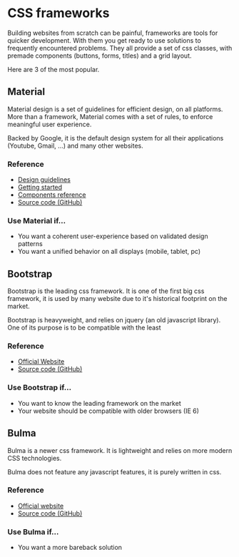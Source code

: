 # CSS frameworks

Building websites from scratch can be painful, frameworks are tools for quicker development. With them you get ready to use solutions to frequently encountered problems. They all provide a set of css classes, with premade components (buttons, forms, titles) and a grid layout.


Here are 3 of the most popular.

## Material

Material design is a set of guidelines for efficient design, on all platforms. More than a framework, Material comes with a set of rules, to enforce meaningful user experience. 

Backed by Google, it is the default design system for all their applications (Youtube, Gmail, ...) and many other websites.

### Reference 
- [Design guidelines](https://material.io/design)
- [Getting started](https://material.io/develop/web/docs/getting-started)
- [Components reference](https://material-components.github.io/material-components-web-catalog/#/)
- [Source code (GitHub)](https://github.com/material-components/material-components-web/)

### Use Material if...
- You want a coherent user-experience based on validated design patterns
- You want a unified behavior on all displays (mobile, tablet, pc)

## Bootstrap

Bootstrap is the leading css framework. It is one of the first big css framework, it is used by many website due to it's historical footprint on the market.

Bootstrap is heavyweight, and relies on jquery (an old javascript library). One of its purpose is to be compatible with the least

### Reference
- [Official Website](https://getbootstrap.com/)
- [Source code (GitHub)](https://github.com/twbs/bootstrap)

### Use Bootstrap if...
- You want to know the leading framework on the market
- Your website should be compatible with older browsers (IE 6)

## Bulma

Bulma is a newer css framework. It is lightweight and relies on more modern CSS technologies.

Bulma does not feature any javascript features, it is purely written in css.


### Reference
- [Official website](https://bulma.io/)
- [Source code (GitHub)](https://github.com/jgthms/bulma)

### Use Bulma if...
- You want a more bareback solution


